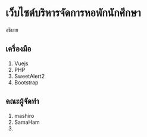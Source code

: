 # เว็บไซต์บริหารจัดการหอพักนักศึกษา
อธิบาย

## เครื่องมือ
1. Vuejs
2. PHP
3. SweetAlert2
4. Bootstrap

## คณะผู้จัดทำ
1. mashiro
2. SamaHam
3.